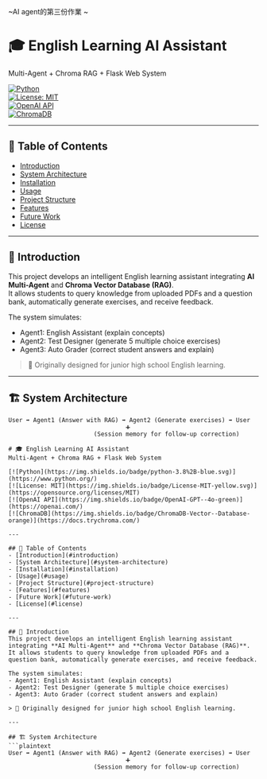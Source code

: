 ~AI agent的第三份作業 ~
# 🎓 English Learning AI Assistant  
Multi-Agent + Chroma RAG + Flask Web System  

[![Python](https://img.shields.io/badge/python-3.8%2B-blue.svg)](https://www.python.org/)  
[![License: MIT](https://img.shields.io/badge/License-MIT-yellow.svg)](https://opensource.org/licenses/MIT)  
[![OpenAI API](https://img.shields.io/badge/OpenAI-GPT--4o-green)](https://openai.com/)  
[![ChromaDB](https://img.shields.io/badge/ChromaDB-Vector--Database-orange)](https://docs.trychroma.com/)  

---

## 📑 Table of Contents
- [Introduction](#introduction)
- [System Architecture](#system-architecture)
- [Installation](#installation)
- [Usage](#usage)
- [Project Structure](#project-structure)
- [Features](#features)
- [Future Work](#future-work)
- [License](#license)

---

## 🎯 Introduction
This project develops an intelligent English learning assistant integrating **AI Multi-Agent** and **Chroma Vector Database (RAG)**.  
It allows students to query knowledge from uploaded PDFs and a question bank, automatically generate exercises, and receive feedback.

The system simulates:  
- Agent1: English Assistant (explain concepts)  
- Agent2: Test Designer (generate 5 multiple choice exercises)  
- Agent3: Auto Grader (correct student answers and explain)

> 📝 Originally designed for junior high school English learning.

---

## 🏗️ System Architecture
```plaintext
User ➡️ Agent1 (Answer with RAG) ➡️ Agent2 (Generate exercises) ➡️ User
                                 ➕
                        (Session memory for follow-up correction)

# 🎓 English Learning AI Assistant  
Multi-Agent + Chroma RAG + Flask Web System  

[![Python](https://img.shields.io/badge/python-3.8%2B-blue.svg)](https://www.python.org/)  
[![License: MIT](https://img.shields.io/badge/License-MIT-yellow.svg)](https://opensource.org/licenses/MIT)  
[![OpenAI API](https://img.shields.io/badge/OpenAI-GPT--4o-green)](https://openai.com/)  
[![ChromaDB](https://img.shields.io/badge/ChromaDB-Vector--Database-orange)](https://docs.trychroma.com/)  

---

## 📑 Table of Contents
- [Introduction](#introduction)
- [System Architecture](#system-architecture)
- [Installation](#installation)
- [Usage](#usage)
- [Project Structure](#project-structure)
- [Features](#features)
- [Future Work](#future-work)
- [License](#license)

---

## 🎯 Introduction
This project develops an intelligent English learning assistant integrating **AI Multi-Agent** and **Chroma Vector Database (RAG)**.  
It allows students to query knowledge from uploaded PDFs and a question bank, automatically generate exercises, and receive feedback.

The system simulates:  
- Agent1: English Assistant (explain concepts)  
- Agent2: Test Designer (generate 5 multiple choice exercises)  
- Agent3: Auto Grader (correct student answers and explain)

> 📝 Originally designed for junior high school English learning.

---

## 🏗️ System Architecture
```plaintext
User ➡️ Agent1 (Answer with RAG) ➡️ Agent2 (Generate exercises) ➡️ User
                                 ➕
                        (Session memory for follow-up correction)
